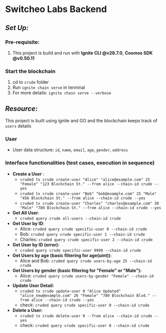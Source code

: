 # Switcheo Labs Backend

## _Set Up:_

### Pre-requisite:
1. This project is build and run with **Ignite CLI @v28.7.0**, **Cosmos SDK @v0.50.11**


### Start the blockchain

1. cd to `crude` folder
2. Run `ignite chain serve` in terminal
3. For more details: `ignite chain serve --verbose`


## _Resource:_ 
This project is built using ignite and GO and the blockchain keeps track of `users` details
### User

- User data structure: `id`, `name`, `email`, `age`, `gender`, `address`

### Interface functionalities (test cases, execution in sequence)

- **Create a User** : 
    - `cruded tx crude create-user "Alice" "alice@example.com" 25 "Female" "123 Blockchain St." --from alice --chain-id crude --yes`
    - `cruded tx crude create-user "Bob" "bob@example.com" 25 "Male" "456 Blockchain St." --from alice --chain-id crude --yes`
    - `cruded tx crude create-user "Charles" "charles@example.com" 30 "Male" "789 Blockchain St." --from alice --chain-id crude --yes`
- **Get All User**: 
    - `cruded query crude all-users --chain-id crude`
- **Get User by ID**: 
    - Alice: `cruded query crude specific-user 0 --chain-id crude`
    - Bob: `cruded query crude specific-user 1 --chain-id crude`
    - Charles: `cruded query crude specific-user 2 --chain-id crude`
- **Get User by ID (error):** 
    - `cruded query crude specific-user 9999 --chain-id crude`
- **Get Users by age (basic flitering for age(uint))**: 
    - Alice and Bob: `cruded query crude users-by-age 25 --chain-id crude`
- **Get Users by gender (basic flitering for "Female" or "Male"):** 
    - Alice: `cruded query crude users-by-gender "Female" --chain-id crude`
- **Update User Detail:** 
    - `cruded tx crude update-user 0 "Alice Updated" "alice_new@example.com" 26 "Female" "789 Blockchain Blvd." --from alice --chain-id crude --yes`
    - check: `cruded query crude specific-user 0 --chain-id crude`
- **Delete a User:** 
    - `cruded tx crude delete-user 0 --from alice --chain-id crude --yes`
    - check: `cruded query crude specific-user 0 --chain-id crude`






